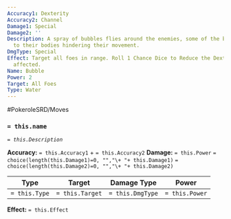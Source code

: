 ```yaml
---
Accuracy1: Dexterity
Accuracy2: Channel
Damage1: Special
Damage2: ''
Description: A spray of bubbles flies around the enemies, some of the bubbles stick
  to their bodies hindering their movement.
DmgType: Special
Effect: Target all foes in range. Roll 1 Chance Dice to Reduce the Dexterity of those
  affected.
Name: Bubble
Power: 2
Target: All Foes
Type: Water
---
```


#PokeroleSRD/Moves

### `= this.name` 
*`= this.Description`*

**Accuracy:** `= this.Accuracy1` + `= this.Accuracy2`
**Damage:** `= this.Power` `= choice(length(this.Damage1)=0, "","\+ "+ this.Damage1)` `= choice(length(this.Damage2)=0, "","\+ "+ this.Damage2)`

| Type          | Target          | Damage Type          | Power          |
| ------------- | --------------- | ---------------- | -------------- |
| `= this.Type` | `= this.Target` | `= this.DmgType` | `= this.Power` | 

**Effect:** `= this.Effect`